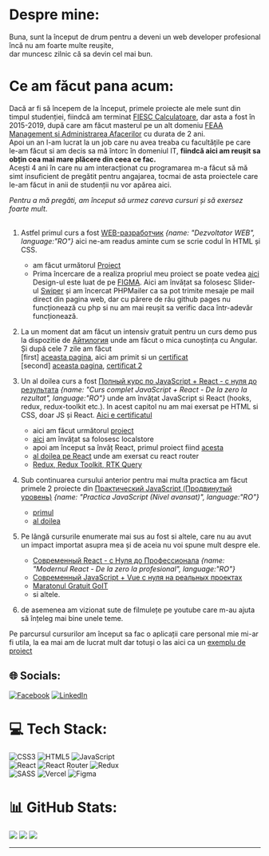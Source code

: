 # Despre mine:
Buna, sunt la început de drum pentru a deveni un web developer profesional <br>
încă nu am foarte multe reușite, <br>
dar muncesc zilnic că sa devin cel mai bun. 

# Ce am făcut pana acum:
Dacă ar fi să începem de la început, primele proiecte ale mele sunt din timpul studenției, fiindcă am terminat [FIESC Calculatoare](https://fiesc.usv.ro/), dar asta a fost în 2015-2019, după care am făcut masterul pe un alt domeniu [FEAA Management și Administrarea Afacerilor](https://feaa.usv.ro/) cu durata de 2 ani.<br>
Apoi un an l-am lucrat la un job care nu avea treaba cu facultățile pe care le-am făcut si am decis sa mă întorc în domeniul IT, **fiindcă aici am reușit sa obțin cea mai mare plăcere din ceea ce fac.** <br>
Acești 4 ani în care nu am interacționat cu programarea m-a făcut să mă simt insuficient de pregătit pentru angajarea, tocmai de asta proiectele care le-am făcut in anii de studenții nu vor apărea aici. 

_Pentru a mă pregăti, am început să urmez careva cursuri și să exersez foarte mult_.  
<br>

1. Astfel primul curs a fost [WEB-разработчик](https://www.udemy.com/course/webdeveloper/) *{name: "Dezvoltator WEB", language:"RO"}* aici ne-am readus aminte cum se scrie codul în HTML și CSS.<br>
    - am făcut următorul [Proiect](https://bcristin.github.io/pulse/src/)<br>
    - Prima încercare de a realiza propriul meu proiect se poate vedea [aici](https://bcristin.github.io/first-my-project/) Design-ul este luat de pe [FIGMA](https://www.figma.com/file/NlH3naDNbp8x1rGeS27GLy/Freelancer-portfolio?t=mMMPO9gbuVeqJevz-6). Aici am învățat sa folosesc Slider-ul [Swiper](https://swiperjs.com/) și am încercat PHPMailer ca sa pot trimite mesaje pe mail direct din pagina web, dar cu părere de rău github pages nu funcționează cu php si nu am mai reușit sa verific daca într-adevăr funcționează.  <br>
2. La un moment dat am făcut un intensiv gratuit pentru un curs demo pus la dispozitie de [Айтилогия](https://itlogia.ru/) unde am făcut o mica cunoștința cu Angular. Și după cele 7 zile am făcut<br>[first] [aceasta pagina](https://bcristin.github.io/cars-hw/), aici am primit si un [certificat](https://itlogia.ru/upload/images/intensive-participant-certificate/1670822876Q7AEr.jpeg)<br>
 [second] [aceasta pagina](https://bcristin.github.io/burgers/),  [certificat 2](https://itlogia.ru/upload/images/intensive-participant-certificate/1684217361NpJmb.jpeg)<br>

4.  Un al doilea curs a fost [Полный курс по JavaScript + React - с нуля до результата](https://www.udemy.com/course/javascript_full/) *{name: "Curs complet JavaScript + React - De la zero la rezultat", language:"RO"}* unde am învățat JavaScript si React (hooks, redux, redux-toolkit etc.). In acest capitol nu am mai exersat pe HTML si CSS, doar JS și React. [Aici e certificatul](https://www.udemy.com/certificate/UC-10f17cb5-cb9a-40b8-9675-6e4241a07f2b/)
    - aici am făcut următorul [proiect](https://bcristin.github.io/learnJS_food/)
    - [aici](https://bcristin.github.io/Customizator/dist/) am învățat sa folosesc localstore 
    - apoi am început sa învăț React, primul proiect fiind [acesta](https://first-my-project-qe53.vercel.app/)
    - [al doilea pe React](https://marvel-mcc6.vercel.app/) unde am exersat cu react router 
    - [Redux, Redux Toolkit, RTK Query](https://homework-redux.vercel.app/)
5.  Sub continuarea cursului anterior pentru mai multa practica am făcut primele 2 proiecte din  [Практический JavaScript (Продвинутый уровень)](https://www.udemy.com/course/javascript_practice/) *{name: "Practica JavaScript (Nivel avansat)", language:"RO"}*
    - [primul](https://bcristin.github.io/learnJS_Picture/dist/)
    - [al doilea](https://bcristin.github.io/learnJS_Window/dist/)
6. Pe lângă cursurile enumerate mai sus au fost si altele, care nu au avut un impact importat asupra mea și de aceia nu voi spune mult despre ele.
    - [Современный React - с Нуля до Профессионала](https://www.udemy.com/course/react-np/) *{name: "Modernul React - De la zero la profesional", language:"RO"}*
    - [Современный JavaScript + Vue с нуля на реальных проектах](https://www.udemy.com/course/modern-javascript-from-beginning/)
    - [Maratonul Gratuit GoIT](https://m.goit.global/ro/)
    - si altele.
7. de asemenea am vizionat sute de filmulețe pe youtube care m-au ajuta să înțeleg mai bine unele teme.

Pe parcursul cursurilor am început sa fac o aplicații care personal mie mi-ar fi utila, la ea mai am de lucrat mult dar totuși o las aici ca un [exemplu de proiect](https://my-coin-keeper.vercel.app/)

## 🌐 Socials:
[![Facebook](https://img.shields.io/badge/Facebook-%231877F2.svg?logo=Facebook&logoColor=white)](https://www.facebook.com/tianncristian/) 
[![LinkedIn](https://img.shields.io/badge/LinkedIn-%230077B5.svg?logo=linkedin&logoColor=white)](https://www.linkedin.com/in/cristin-balan-793471109/) 

# 💻 Tech Stack:
![CSS3](https://img.shields.io/badge/css3-%231572B6.svg?style=for-the-badge&logo=css3&logoColor=white)
![HTML5](https://img.shields.io/badge/html5-%23E34F26.svg?style=for-the-badge&logo=html5&logoColor=white)
![JavaScript](https://img.shields.io/badge/javascript-%23323330.svg?style=for-the-badge&logo=javascript&logoColor=%23F7DF1E)<br>
![React](https://img.shields.io/badge/react-%2320232a.svg?style=for-the-badge&logo=react&logoColor=%2361DAFB)
![React Router](https://img.shields.io/badge/React_Router-CA4245?style=for-the-badge&logo=react-router&logoColor=white)
![Redux](https://img.shields.io/badge/redux-%23593d88.svg?style=for-the-badge&logo=redux&logoColor=white)<br>
![SASS](https://img.shields.io/badge/SASS-hotpink.svg?style=for-the-badge&logo=SASS&logoColor=white)
![Vercel](https://img.shields.io/badge/vercel-%23000000.svg?style=for-the-badge&logo=vercel&logoColor=white)
![Figma](https://img.shields.io/badge/figma-%23F24E1E.svg?style=for-the-badge&logo=figma&logoColor=white)
# 📊 GitHub Stats:
![](https://github-readme-stats.vercel.app/api?username=BCristin&theme=react&hide_border=true&include_all_commits=false&count_private=false)
![](https://github-readme-streak-stats.herokuapp.com/?user=BCristin&theme=react&hide_border=true)
![](https://github-readme-stats.vercel.app/api/top-langs/?username=BCristin&theme=react&hide_border=true&include_all_commits=false&count_private=false&layout=compact)

---
